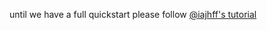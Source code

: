 until we have a full quickstart please follow [@iajhff's tutorial](https://github.com/iajhff/simplicitybasics/tree/main)